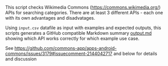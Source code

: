 This script checks Wikimedia Commons (https://commons.wikimedia.org/) APIs for searching categories.
There are at least 3 different APIs - each one with its own advantages and disadvatages.

Using `input.csv` datafile as input with examples and expected outputs, this scripts generates a GitHub compatible Markdown summary [output.md](output.md) 
showing which API works correctly for which example use case.

See  https://github.com/commons-app/apps-android-commons/issues/3179#issuecomment-2144042717 and below for details and discussion
